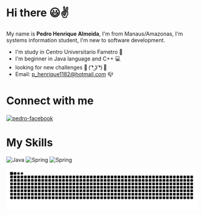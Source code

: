 # Hi there 😃✌
My name is **Pedro Henrique Almeida**, I'm from Manaus/Amazonas, I'm systems information student, I'm new to software development.

- I'm study in Centro Universitario Fametro 🏬 
- I'm beginner in Java language and C++ 💻
- looking for new challenges 💪 ( ͡❛ ͜ʖ ͡❛) 👊
- Email: p_henrique1182@hotmail.com 📪

# Connect with me
<a href = "https://www.facebook.com/pedrohenrique.almeida.5030/" target="-blank">
<img align="center" alt="pedro-facebook" height="30" width="40" src="https://cdn.jsdelivr.net/gh/devicons/devicon/icons/facebook/facebook-original.svg" style="max-width:100%;">
</a>

# My Skills
<img align="center" alt="Java" height="40" width="50" src="https://cdn.jsdelivr.net/gh/devicons/devicon/icons/java/java-original-wordmark.svg" style="max-width:100%;">   <img align="center" alt="Spring" height="40" width="50" src="https://cdn.jsdelivr.net/gh/devicons/devicon/icons/spring/spring-original-wordmark.svg" style="max-width:100%;">   <img align="center" alt="Spring" height="40" width="50" src="https://cdn.jsdelivr.net/gh/devicons/devicon/icons/cplusplus/cplusplus-original.svg" style="max-width:100%;">

![Snake animation](https://github.com/pedroAlmeidaDev/pedroAlmeidaDev/blob/output/github-contribution-grid-snake.svg)
